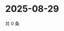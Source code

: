 # 2025-08-29

共 0 条

<!-- BEGIN ZHIHUVIDEO -->
<!-- 最后更新时间 Fri Aug 29 2025 15:11:13 GMT+0800 (China Standard Time) -->

<!-- END ZHIHUVIDEO -->
